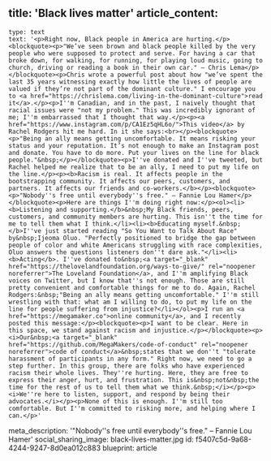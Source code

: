 title: 'Black lives matter'
article_content:
  -
    type: text
    text: '<p>Right now, Black people in America are hurting.</p><blockquote><p>"We’ve seen brown and black people killed by the very people who were supposed to protect and serve. For having a car that broke down, for walking, for running, for playing loud music, going to church, driving or reading a book in their own car." – Chris Lema</p></blockquote><p>Chris wrote a powerful post about how "we’ve spent the last 35 years witnessing exactly how little the lives of people are valued if they’re not part of the dominant culture." I encourage you to <a href="https://chrislema.com/living-in-the-dominant-culture">read it</a>.</p><p>I''m Canadian, and in the past, I naively thought that racial issues were "not my problem." This was incredibly ignorant of me; I''m embarrassed that I thought that way.</p><p><a href="https://www.instagram.com/p/CA1Ez5qHL6o/">This video</a> by Rachel Rodgers hit me hard. In it she says:<br></p><blockquote><p>"Being an ally means getting uncomfortable. It means risking your status and your reputation. It’s not enough to make an Instagram post and donate. You have to do more. Put your lives on the line for black people."&nbsp;</p></blockquote><p>I''ve donated and I''ve tweeted, but Rachel helped me realize that to be an ally, I need to put my life on the line.</p><p><b>Racism is real. It affects people in the bootstrapping community. It affects our peers, customers, and partners. It affects our friends and co-workers.</b></p><blockquote><p>"Nobody''s free until everybody''s free." – Fannie Lou Hamer</p></blockquote><p>Here are things I''m doing right now:</p><ol><li><b>Listening and supporting.</b>&nbsp;My Black friends, peers, customers, and community members are hurting. This isn''t the time for me to tell them what I think.</li><li><b>Educating myself.&nbsp;</b>I''ve just started reading "So You Want to Talk About Race" by&nbsp;Ijeoma Oluo. "Perfectly positioned to bridge the gap between people of color and white Americans struggling with race complexities, Oluo answers the questions listeners don''t dare ask."</li><li><b>Acting</b>. I''ve donated to&nbsp;<a target="_blank" href="https://thelovelandfoundation.org/ways-to-give/" rel="noopener noreferrer">The Loveland Foundation</a>, and I''m amplifying Black voices on Twitter, but I know that''s not enough. Those are still pretty convenient and comfortable things for me to do. Again, Rachel Rodgers:&nbsp;"Being an ally means getting uncomfortable." I''m still wrestling with that: what am I willing to do, to put my life on the line for people suffering from injustice?</li></ol><p>I run an <a href="https://megamaker.co">online community</a>, and I recently posted this message:</p><blockquote><p>I want to be clear. Here in this space, we stand against racism and injustice.</p></blockquote><p><i>Our&nbsp;<a target="_blank" href="https://github.com/MegaMakers/code-of-conduct" rel="noopener noreferrer">code of conduct</a>&nbsp;states that we don''t "tolerate harassment of participants in any form." Right now, we need to go a step further. In this group, there are folks who have experienced racism their whole lives. They''re hurting. Here, they are free to express their anger, hurt, and frustration. This is&nbsp;not&nbsp;the time for the rest of us to tell them what we think.&nbsp;</i></p><p><i>We''re here to listen, support, and respond by being their advocates.</i></p><p>None of this is enough. I''m still too comfortable. But I''m committed to risking more, and helping where I can.</p>'
meta_description: '"Nobody''s free until everybody''s free." – Fannie Lou Hamer'
social_sharing_image: black-lives-matter.jpg
id: f5407c5d-9a68-4244-9247-8d0ea012c883
blueprint: article
